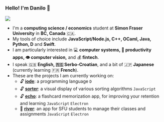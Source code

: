 ### Hello! I'm Danilo 👋

![](https://github-readme-stats.vercel.app/api?username=danilolekovic&count_private=true)
<br>

- I'm a **computing science / economics** student at **Simon Fraser University** in **BC, Canada** :canada:.
- My tools of choice include **JavaScript/Node.js, C++, OCaml, Java, Python, D** and **Swift**.
- I am particularly interested in :computer: **computer systems, :pencil: productivity apps, :eye: computer vision,** and :moneybag: **fintech**. 
- I speak :uk: **English, :serbia: Serbo-Croatian**, and a bit of :jp: **Japanese** (currently learning :fr: **French**).
- These are the projects I am currently working on:
  - :unlock: [**iode**](https://github.com/danilolekovic/iode): a programming language `D`
  - :unlock: [**sorter**](https://github.com/danilolekovic/sorter): a visual display of various sorting algorithms `JavaScript`
  - :unlock: [**echo**](https://github.com/danilolekovic/echo): a flashcard memorization app, for improving your retention and learning `JavaScript` `Electron`
  - :closed_lock_with_key: [**river**](https://github.com/danilolekovic/river): an app for SFU students to manage their classes and assignments `JavaScript` `Electron`
